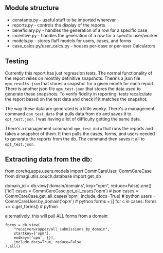 ## Module structure

* constants.py - useful stuff to be imported wherever
* reports.py - controls the display of the reports.
* beneficiary.py - handles the generation of a row for a specific case
* incentive.py - handles the generation of a row for a specific user/worker
* models.py - stores fluff models for users, cases, and forms
* case_calcs.py/user_calcs.py - houses per-case or per-user Calculators

## Testing

Currently this report has just regression tests.
The normal functionality of the report relies on monthly definitive snapshots.
There's a json file `opm_results.json` that stores a snapshot for a given month for each report.
There is another json file `opm_test.json` that stores the data used to generate these snapshots.
To verify fidelity in reporting, tests recalculate the report based on the
test data and check if it matches the snapshot.

The way these data are generated is a little wonky.
There's a management command `opm_test_data` that pulls data from db and saves it to `opt_test.json`.
I was having a lot of difficulty getting the same data.

There's a management command `opm_test_data` that runs the reports and takes a snapshot of them.
It then pulls the cases, forms, and users needed to generate the reports from the db.  The command then saves it all to `opt_test.json`.

## Extracting data from the db:

from corehq.apps.users.models import CommCareUser, CommCareCase
from dimagi.utils.couch.database import get_db

domain_id = db.view('domain/domains', key="opm", reduce=False).one()['id']
cases = CommCareCase.get_all_cases('opm') # json
cases = CommCareCase.get_all_cases('opm', include_docs=True) # python
users = CommCareUser.by_domain('opm') # python
forms = []
for c in cases:
    forms += c.get_forms() # python

alternatively, this will pull ALL forms from a domain:

	forms = db.view(
	    "receiverwrapper/all_submissions_by_domain",
	    startkey=['opm'],
	    endkey=['opm', {}],
	    include_docs=True, reduce=False
	).all()
